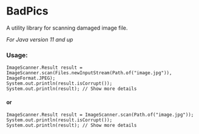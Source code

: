 # BadPics

A utility library for scanning damaged image file.

*For Java version 11 and up*

### Usage:
```
ImageScanner.Result result = ImageScanner.scan(Files.newInputStream(Path.of("image.jpg")), ImageFormat.JPEG); 
System.out.println(result.isCorrupt());
System.out.println(result); // Show more details
```

#### or
```
ImageScanner.Result result = ImageScanner.scan(Path.of("image.jpg")); 
System.out.println(result.isCorrupt());
System.out.println(result); // Show more details
```

